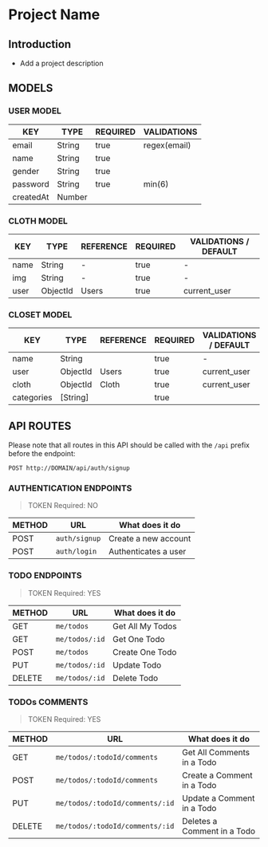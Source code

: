 # Project Name

## Introduction

- Add a project description

## MODELS

### USER MODEL

| KEY       | TYPE   | REQUIRED | VALIDATIONS  |
| --------- | ------ | ---------|------------- |
| email     | String | true     | regex(email) |
| name      | String | true     |              |
| gender    | String | true     |              |
| password  | String | true     | min(6)       |
| createdAt | Number |          |              |

### CLOTH MODEL

| KEY      | TYPE     | REFERENCE | REQUIRED | VALIDATIONS / DEFAULT
| -------- | -------- | --------- | -------- | ---------------
| name     | String   | -         | true     | -
| img      | String   | -         | true     | -
| user     | ObjectId | Users     | true     | current_user



### CLOSET MODEL
| KEY       | TYPE     | REFERENCE | REQUIRED | VALIDATIONS / DEFAULT
| --------  | -------- | --------- | -------- | ---------------
| name      | String   |           | true     | -
| user      | ObjectId | Users     | true     | current_user
| cloth     | ObjectId | Cloth     | true     | current_user
| categories| [String] |           | true     |


## API ROUTES

Please note that all routes in this API should be called with the `/api` prefix before the endpoint:

```
POST http://DOMAIN/api/auth/signup
```

### AUTHENTICATION ENDPOINTS
> TOKEN Required: NO

| METHOD | URL           | What does it do      |
| ------ | ------------- | -------------------- |
| POST   | `auth/signup` | Create a new account |
| POST   | `auth/login`  | Authenticates a user |

### TODO ENDPOINTS
> TOKEN Required: YES

| METHOD | URL                       | What does it do          |
| ------ | ------------------------- | ------------------------ |
| GET    | `me/todos`                | Get All My Todos         |
| GET    | `me/todos/:id`            | Get One Todo             |
| POST   | `me/todos`                | Create One Todo          |
| PUT    | `me/todos/:id`            | Update Todo              |
| DELETE | `me/todos/:id`            | Delete Todo              |

### TODOs COMMENTS
> TOKEN Required: YES

| METHOD | URL                             | What does it do             |
| ------ | ------------------------------- | --------------------------- |
| GET    | `me/todos/:todoId/comments`     | Get All Comments in a Todo  |
| POST   | `me/todos/:todoId/comments`     | Create a Comment in a Todo  |
| PUT    | `me/todos/:todoId/comments/:id` | Update a Comment in a Todo  |
| DELETE | `me/todos/:todoId/comments/:id` | Deletes a Comment in a Todo |


